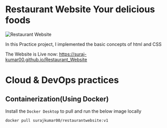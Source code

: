 # Restaurant Website Your delicious foods

![Restaurant Website](https://github.com/Suraj-kumar00/Restaurant_Website/assets/123288511/6cef1491-93eb-4503-a3f1-405622b6a2e6)

In this Practice project, I implemented the basic concepts of html and CSS

The Website is Live now: https://suraj-kumar00.github.io/Restaurant_Website

# Cloud & DevOps practices

## Containerization(Using Docker)

Install the `Docker Desktop` to pull and run the below image locally

```bash
docker pull surajkumar00/restaurantwebsite:v1
```
